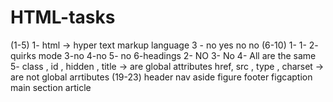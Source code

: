 # HTML-tasks
(1-5)
1- html -> hyper text markup language
3 - no yes no no
(6-10)
1- 1-<!doctype html> 2- quirks mode 3-no 4-no 5- no 6-headings
2- NO
3- No
4- All are the same
5- class , id , hidden , title -> are global attributes
  href, src , type , charset -> are not global arrtibutes
(19-23)
header
nav
aside
figure
footer
figcaption
main
section
article
